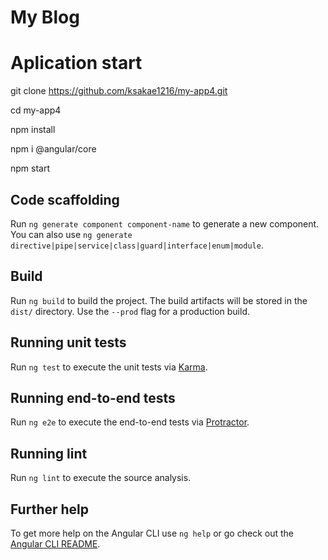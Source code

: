 # My Blog

# Aplication start

git clone https://github.com/ksakae1216/my-app4.git

cd my-app4

npm install

npm i @angular/core


npm start

## Code scaffolding

Run `ng generate component component-name` to generate a new component. You can also use `ng generate directive|pipe|service|class|guard|interface|enum|module`.

## Build

Run `ng build` to build the project. The build artifacts will be stored in the `dist/` directory. Use the `--prod` flag for a production build.

## Running unit tests

Run `ng test` to execute the unit tests via [Karma](https://karma-runner.github.io).

## Running end-to-end tests

Run `ng e2e` to execute the end-to-end tests via [Protractor](http://www.protractortest.org/).

## Running lint

Run `ng lint` to execute the source analysis.

## Further help

To get more help on the Angular CLI use `ng help` or go check out the [Angular CLI README](https://github.com/angular/angular-cli/blob/master/README.md).  

